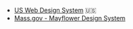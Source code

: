 <!-- TITLE: Government Design Systems -->
<!-- SUBTITLE: A quick summary of Government Design Systems -->

* [US Web Design System](https://designsystem.digital.gov) :us:
* [Mass.gov - Mayflower Design System](https://github.com/massgov/mayflower/tree/develop/docs)